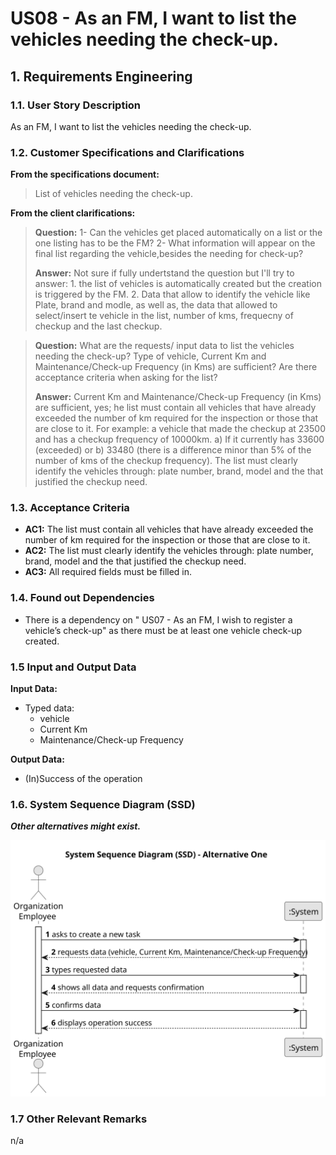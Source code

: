 # US08 - As an FM, I want to list the vehicles needing the check-up.


## 1. Requirements Engineering

### 1.1. User Story Description

As an FM, I want to list the vehicles needing the check-up.

### 1.2. Customer Specifications and Clarifications 

**From the specifications document:**

>List of vehicles needing the check-up.


**From the client clarifications:**

> **Question:** 1- Can the vehicles get placed automatically on a list or the one listing has to be the FM?
2- What information will appear on the final list regarding the vehicle,besides the needing for check-up?
>
> **Answer:** Not sure if fully undertstand the question but I'll try to answer: 1. the list of vehicles is automatically created but the creation is triggered by the FM. 2. Data that allow to identify the vehicle like Plate, brand and modle, as well as, the data that allowed to select/insert te vehicle in the list, number of kms, frequecny of checkup and the last checkup.

> **Question:** What are the requests/ input data to list the vehicles needing the check-up? Type of vehicle, Current Km and Maintenance/Check-up Frequency (in Kms) are sufficient? 
> Are there acceptance criteria when asking for the list?
>
> **Answer:** Current Km and Maintenance/Check-up Frequency (in Kms) are sufficient, yes;
he list must contain all vehicles that have already exceeded the number of km required for the inspection or those that are close to it.
For example:
a vehicle that made the checkup at 23500 and has a checkup frequency of 10000km.
a) If it currently has 33600 (exceeded) or
b) 33480 (there is a difference minor than 5% of the number of kms of the checkup frequency).
The list must clearly identify the vehicles through: plate number, brand, model and the that justified the checkup need.

### 1.3. Acceptance Criteria

* **AC1:** The list must contain all vehicles that have already exceeded the number of km required for the inspection or those that are close to it.
* **AC2:** The list must clearly identify the vehicles through: plate number, brand, model and the that justified the checkup need.
* **AC3:** All required fields must be filled in.

### 1.4. Found out Dependencies

* There is a dependency on " US07 - As an FM, I wish to register a vehicle’s check-up" as there must be at least one vehicle check-up created.

### 1.5 Input and Output Data

**Input Data:**

* Typed data:
    * vehicle
    * Current Km
    * Maintenance/Check-up Frequency

**Output Data:**

* (In)Success of the operation

### 1.6. System Sequence Diagram (SSD)

**_Other alternatives might exist._**


![System Sequence Diagram - Alternative One](svg/us08-system-sequence-diagram.svg)


### 1.7 Other Relevant Remarks

n/a
